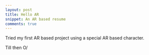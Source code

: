 ```yaml
---
layout: post
title: Hello AR 
snippet: An AR based resume
comments: true
---
```


Tried my first AR based project using a special AR based character.

Till then O/